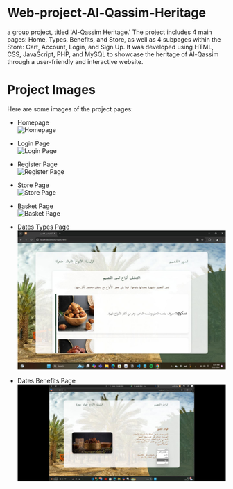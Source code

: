 # Web-project-Al-Qassim-Heritage
a group project, titled 'Al-Qassim Heritage.' The project includes 4 main pages: Home, Types, Benefits, and Store, as well as 4 subpages within the Store: Cart, Account, Login, and Sign Up. It was developed using HTML, CSS, JavaScript, PHP, and MySQL to showcase the heritage of Al-Qassim through a user-friendly and interactive website.

# Project Images

Here are some images of the project pages:

- Homepage  
  ![Homepage](Images/Homepage.png)

- Login Page  
  ![Login Page](Images/Login_page.png)

- Register Page  
  ![Register Page](Images/Register_page.png)

- Store Page  
  ![Store Page](Images/Store_page.png)

- Basket Page  
  ![Basket Page](Images/Basket_page.png)

- Dates Types Page  
  ![Dates Types Page](Images/Dates%20types%20page.png)

- Dates Benefits Page  
  ![Dates Benefits Page](Images/Dates%20benefits%20page.png)

